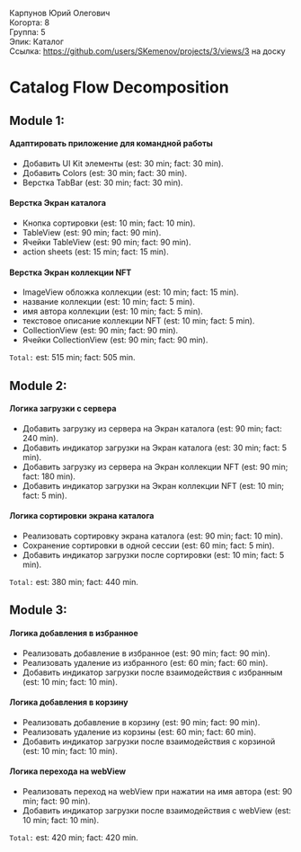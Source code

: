 Карпунов Юрий Олегович 
<br /> Когорта: 8
<br /> Группа: 5
<br /> Эпик: Каталог
<br /> Ссылка: https://github.com/users/SKemenov/projects/3/views/3 на доску

# Catalog Flow Decomposition

## Module 1:

#### Адаптировать приложение для командной работы 
- Добавить UI Kit элементы (est: 30 min; fact: 30 min).
- Добавить Colors (est: 30 min; fact: 30 min).
- Верстка TabBar (est: 30 min; fact: 30 min).

#### Верстка Экран каталога
- Кнопка сортировки (est: 10 min; fact: 10 min).
- TableView (est: 90 min; fact: 90 min).
- Ячейки TableView (est: 90 min; fact: 90 min).
- action sheets (est: 15 min; fact: 15 min).

#### Верстка Экран коллекции NFT
- ImageView обложка коллекции (est: 10 min; fact: 15 min).
- название коллекции (est: 10 min; fact: 5 min).
- имя автора коллекции (est: 10 min; fact: 5 min).
- текстовое описание коллекции NFT (est: 10 min; fact: 5 min).
- CollectionView (est: 90 min; fact: 90 min).
- Ячейки CollectionView (est: 90 min; fact: 90 min).

`Total:` est: 515 min; fact: 505 min.


## Module 2:

#### Логика загрузки с сервера
- Добавить загрузку из сервера на Экран каталога (est: 90 min; fact: 240 min).
- Добавить индикатор загрузки на Экран каталога (est: 30 min; fact: 5 min).
- Добавить загрузку из сервера на Экран коллекции NFT (est: 90 min; fact: 180 min).
- Добавить индикатор загрузки на Экран коллекции NFT (est: 10 min; fact: 5 min).

#### Логика сортировки экрана каталога
- Реализовать сортировку экрана каталога (est: 90 min; fact: 10 min).
- Сохранение сортировки в одной сессии (est: 60 min; fact: 5 min).
- Добавить индикатор загрузки после сортировки (est: 10 min; fact: 5 min).

`Total:` est: 380 min; fact: 440 min.


## Module 3:

#### Логика добавления в избранное
- Реализовать добавление в избранное (est: 90 min; fact: 90 min).
- Реализовать удаление из избранного (est: 60 min; fact: 60 min).
- Добавить индикатор загрузки после взаимодействия с избранным (est: 10 min; fact: 10 min).

#### Логика добавления в корзину
- Реализовать добавление в корзину (est: 90 min; fact: 90 min).
- Реализовать удаление из корзины (est: 60 min; fact: 60 min).
- Добавить индикатор загрузки после взаимодействия с корзиной (est: 10 min; fact: 10 min).

#### Логика перехода на webView
- Реализовать переход на webView при нажатии на имя автора (est: 90 min; fact: 90 min).
- Добавить индикатор загрузки после взаимодействия с webView (est: 10 min; fact: 10 min).

`Total:` est: 420 min; fact: 420 min.
